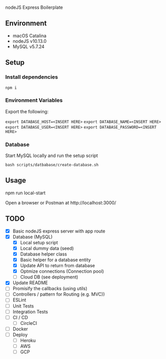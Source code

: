 nodeJS Express Boilerplate

## Environment

- macOS Catalina
- nodeJS v10.13.0
- MySQL v5.7.24

## Setup

### Install dependencies

  `npm i`

### Environment Variables

Export the following:

  `export DATABASE_HOST=<INSERT HERE>`
  `export DATABASE_NAME=<INSERT HERE>`
  `export DATABASE_USER=<INSERT HERE>`
  `export DATABASE_PASSWORD=<INSERT HERE>`

### Database

Start MySQL locally and run the setup script

  `bash scripts/datbabase/create-database.sh`

## Usage

  npm run local-start

Open a browser or Postman at http://localhost:3000/

 


## TODO

- [x] Basic nodeJS express server with app route
- [x] Database (MySQL)
  - [x] Local setup script
  - [x] Local dummy data (seed)
  - [x] Database helper class
  - [x] Basic helper for a database entity 
  - [x] Update API to return from database 
  - [x] Optmize connections (Connection pool)
  - [ ] Cloud DB (see deployment)
- [x] Update README
- [ ] Promisify the callbacks (using utils)
- [ ] Controllers / pattern for Routing (e.g. MVC))
- [ ] ESLint
- [ ] Unit Tests
- [ ] Integration Tests
- [ ] CI / CD
  - [ ] CircleCI
- [ ] Docker
- [ ] Deploy
  - [ ] Heroku
  - [ ] AWS
  - [ ] GCP